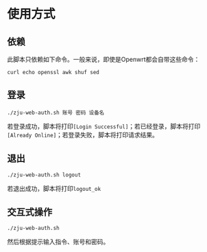 # 使用方式


## 依赖
此脚本只依赖如下命令。一般来说，即使是Openwrt都会自带这些命令：

`curl echo openssl awk shuf sed`

## 登录
`./zju-web-auth.sh 账号 密码 设备名`

若登录成功，脚本将打印`[Login Successful]`；若已经登录，脚本将打印`[Already Online]`；若登录失败，脚本将打印请求结果。
## 退出
`./zju-web-auth.sh logout`

若退出成功，脚本将打印`logout_ok`
## 交互式操作
`./zju-web-auth.sh`

然后根据提示输入指令、账号和密码。
